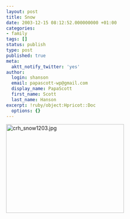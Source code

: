 ```yaml
---
layout: post
title: Snow
date: 2003-12-15 08:12:52.000000000 +01:00
categories:
- family
tags: []
status: publish
type: post
published: true
meta:
  aktt_notify_twitter: 'yes'
author:
  login: shanson
  email: papascott-wp@gmail.com
  display_name: PapaScott
  first_name: Scott
  last_name: Hanson
excerpt: !ruby/object:Hpricot::Doc
  options: {}
---
```

<p><img alt="crh_snow1203.jpg" src="https://www.papascott.de/wordpress/wp-content/uploads/2003/12/crh_snow1203.jpg" width="320" height="240" border="0" /></p>
